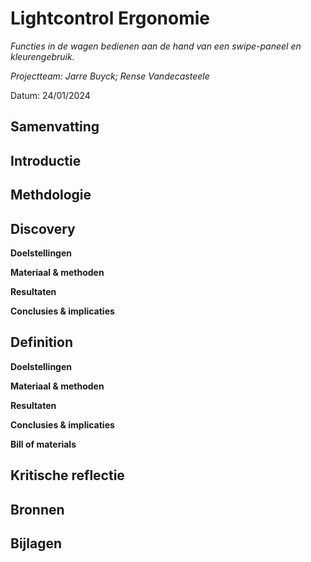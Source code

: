 # Lightcontrol Ergonomie
*Functies in de wagen bedienen aan de hand van een swipe-paneel en kleurengebruik.* 

*Projectteam: Jarre Buyck; Rense Vandecasteele*

Datum: 24/01/2024

## Samenvatting


## Introductie



## Methdologie


## Discovery

**Doelstellingen**



**Materiaal & methoden**


**Resultaten**

**Conclusies & implicaties**

## Definition

**Doelstellingen**


**Materiaal & methoden**

**Resultaten**

**Conclusies & implicaties**


**Bill of materials**

## Kritische reflectie

## Bronnen


## Bijlagen


